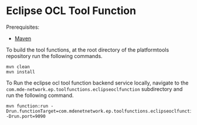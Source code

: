 # Eclipse OCL Tool Function

Prerequisites:
- [Maven](https://maven.apache.org/)

To build the tool functions, at the root directory of the platformtools repository  run the following commands. 

```
mvn clean
mvn install
```

To Run the eclipse ocl tool function backend service locally, navigate to the `com.mde-network.ep.toolfunctions.eclipseoclfunction` subdirectory and run the following command.

```
mvn function:run -Drun.functionTarget=com.mdenetnetwork.ep.toolfunctions.eclipseoclfunction.RunEclipseOclFunction -Drun.port=9090
```

